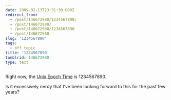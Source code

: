 ```yaml
---
date: 2009-02-13T23:31:30.000Z
redirect_from:
  - /post/146672980/1234567890/
  - /post/146672980/
  - /post/146672980/1234567890
  - /post/146672980
slug: '1234567890'
tags:
  - off topic
title: '1234567890'
tumblrid: 146672980
type: text
---
```

<p>Right now, the <a href="http://en.wikipedia.org/wiki/Unix_time">Unix Epoch Time</a> is 1234567890.</p>

<p>Is it excessively nerdy that I&rsquo;ve been looking forward to this for the past few years?</p>
